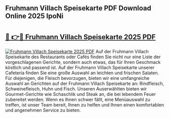 ## Fruhmann Villach Speisekarte PDF Download Online 2025 IpoNi

# <h2><a href="http://gc76bm.nevu.top/?p=Fruhmann+Villach+Speisekarte">🔗 👉🔴 Fruhmann Villach Speisekarte 2025 PDF</a></h2>

[![Fruhmann Villach Speisekarte 2025 PDF](https://i.imgur.com/dBaPXMq.png)](http://gc76bm.nevu.top/?p=Fruhmann+Villach+Speisekarte)
Auf der Fruhmann Villach Speisekarte des Restaurants oder Cafés finden Sie nicht nur eine Liste der vorgeschlagenen Gerichte, sondern auch etwas, das für Ihren Geschmack köstlich und passend ist. Auf der Fruhmann Villach Speisekarte unserer Cafeteria finden Sie eine große Auswahl an leichten und frischen Salaten. Für diejenigen, die Fleisch bevorzugen, bieten wir eine umfangreiche Auswahl an Gerichten auf der Fruhmann Villach Speisekarte an: Rindfleisch, Schweinefleisch, Huhn und Fisch. Unseren Auserwählten bieten wir Gourmet-Gerichte wie Schaschlik und Steak an, die bei lebendem Feuer zubereitet werden. Wenn es Ihnen schwer fällt, eine Menüauswahl zu treffen, ist unser Team bereit, Ihnen zu helfen und Ihnen einen komfortablen und angenehmen Service zu bieten.
